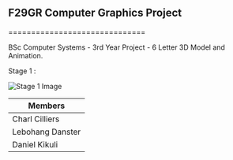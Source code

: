 ## F29GR Computer Graphics Project ##

==============================

BSc Computer Systems - 3rd Year Project - 6 Letter 3D Model and Animation.

Stage 1 :

![Stage 1 Image](http://i.imgur.com/CfZmC7V.png)

| Members |
| ------ |
|  Charl Cilliers |  
|  Lebohang Danster |
|  Daniel Kikuli |
